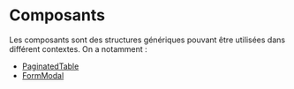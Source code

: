 # Composants

Les composants sont des structures génériques pouvant être utilisées dans différent contextes. On a notamment :

- [PaginatedTable](paginatedtable.md)
- [FormModal](formmodal.md)